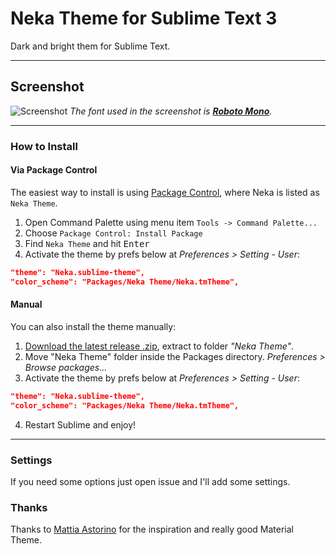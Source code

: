 # Neka Theme for Sublime Text 3
Dark and bright them for Sublime Text.

***

## Screenshot

![Screenshot](https://www.dropbox.com/s/8wwptwh4ya31cig/neka.jpg?raw=1)
*The font used in the screenshot is [__Roboto Mono__](https://www.google.com/fonts/specimen/Roboto+Mono).*

***

### How to Install
#### Via Package Control

The easiest way to install is using [Package Control](https://packagecontrol.io/), where Neka is listed as `Neka Theme`.

1. Open Command Palette using menu item `Tools -> Command Palette...`
2. Choose `Package Control: Install Package`
3. Find `Neka Theme` and hit <kbd>Enter</kbd>
4. Activate the theme by prefs below at *Preferences > Setting - User*:
```json
"theme": "Neka.sublime-theme",
"color_scheme": "Packages/Neka Theme/Neka.tmTheme",
```

#### Manual

You can also install the theme manually:

1. [Download the latest release .zip](https://github.com/dempfi/Neka-Theme/releases), extract to folder *"Neka Theme"*.
2. Move "Neka Theme" folder inside the Packages directory. *Preferences > Browse packages...*
3. Activate the theme by prefs below at *Preferences > Setting - User*:
```json
"theme": "Neka.sublime-theme",
"color_scheme": "Packages/Neka Theme/Neka.tmTheme",
```
4. Restart Sublime and enjoy!

***

### Settings

If you need some options just open issue and I'll add some settings.

### Thanks
Thanks to [Mattia Astorino](https://github.com/equinusocio) for the inspiration and really good Material Theme.
